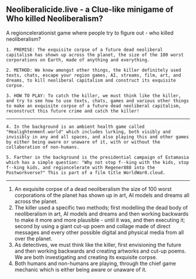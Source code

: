 



## Neoliberalicide.live - a Clue-like minigame of Who killed Neoliberalism?

A regioncelerationist game where people try to figure out - who killed neoliberalism?
    
    1. PREMISE: The exquisite corpse of a future dead neoliberal capitalism has shown up across the planet, the size of the 100 worst corporations on Earth, made of anything and everything.
    
    2. METHOD: We know amongst other things, the killer definitely used texts, chats, escape your region games, AI, streams, film, art, and dreams, to kill neoliberal capitalism and construct its exquisite corpse.
    
    3. HOW TO PLAY: To catch the killer, we must think like the killer, and try to see how to use texts, chats, games and various other things to make an exquisite corpse of a future dead neoliberal capitalism, reconstruct this future crime and catch the killer!
    
-----
    
    4. In the background is an ambient health game called "Healightenment.world" which includes lurking, both visibly and invisibly in any and all spaces, and also playing this and other games by either being aware or unaware of it, with or without the collaboration of non-humans.
    
    5. Farther in the background is the presidential campaign of Estamasia which has a simple question: "Why not stop f--king with the kids, stop f--king kids, and regioncelerate with Regener888 into the Postworkverse?" This is part of a film title WorldWar0.cloud.
    


-----

1. An exquisite corpse of a dead neoliberalism the size of 100 worst corporations of the planet has shown up in art, AI models and dreams all across the planet. 
3. The killer used a specific two methods; first modelling the dead body of neoliberalism in art, AI models and dreams and then working backwards to make it more and more plausible - until it was, and then executing it; second by using a giant cut-up poem and collage made of direct messages and every other possible digital and physical media from all over the planet.
4. As detectives, we must think like the killer, first envisioning the future and then working backwards and creating artworks and cut-up poems. We are both investigating and creating its exquisite corpse.
5. Both humans and non-humans are playing, through the chief game mechanic which is either being aware or unaware of it.